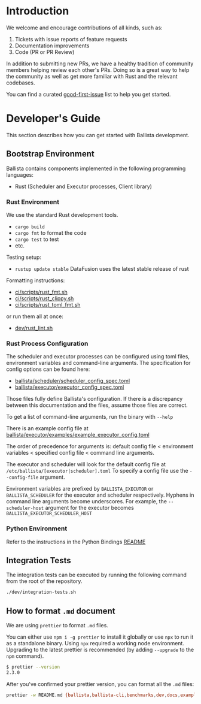 <!---
  Licensed to the Apache Software Foundation (ASF) under one
  or more contributor license agreements.  See the NOTICE file
  distributed with this work for additional information
  regarding copyright ownership.  The ASF licenses this file
  to you under the Apache License, Version 2.0 (the
  "License"); you may not use this file except in compliance
  with the License.  You may obtain a copy of the License at

    http://www.apache.org/licenses/LICENSE-2.0

  Unless required by applicable law or agreed to in writing,
  software distributed under the License is distributed on an
  "AS IS" BASIS, WITHOUT WARRANTIES OR CONDITIONS OF ANY
  KIND, either express or implied.  See the License for the
  specific language governing permissions and limitations
  under the License.
-->

# Introduction

We welcome and encourage contributions of all kinds, such as:

1. Tickets with issue reports of feature requests
2. Documentation improvements
3. Code (PR or PR Review)

In addition to submitting new PRs, we have a healthy tradition of community members helping review each other's PRs.
Doing so is a great way to help the community as well as get more familiar with Rust and the relevant codebases.

You can find a curated
[good-first-issue](https://github.com/apache/datafusion-ballista/issues?q=is%3Aissue+is%3Aopen+label%3A%22good+first+issue%22)
list to help you get started.

# Developer's Guide

This section describes how you can get started with Ballista development.

## Bootstrap Environment

Ballista contains components implemented in the following programming languages:

- Rust (Scheduler and Executor processes, Client library)

### Rust Environment

We use the standard Rust development tools.

- `cargo build`
- `cargo fmt` to format the code
- `cargo test` to test
- etc.

Testing setup:

- `rustup update stable` DataFusion uses the latest stable release of rust

Formatting instructions:

- [ci/scripts/rust_fmt.sh](ci/scripts/rust_fmt.sh)
- [ci/scripts/rust_clippy.sh](ci/scripts/rust_clippy.sh)
- [ci/scripts/rust_toml_fmt.sh](ci/scripts/rust_toml_fmt.sh)

or run them all at once:

- [dev/rust_lint.sh](dev/rust_lint.sh)

### Rust Process Configuration

The scheduler and executor processes can be configured using toml files, environment variables and command-line
arguments. The specification for config options can be found here:

- [ballista/scheduler/scheduler_config_spec.toml](ballista/scheduler/scheduler_config_spec.toml)
- [ballista/executor/executor_config_spec.toml](ballista/executor/executor_config_spec.toml)

Those files fully define Ballista's configuration. If there is a discrepancy between this documentation and the
files, assume those files are correct.

To get a list of command-line arguments, run the binary with `--help`

There is an example config file at [ballista/executor/examples/example_executor_config.toml](ballista/executor/examples/example_executor_config.toml)

The order of precedence for arguments is: default config file < environment variables < specified config file < command line arguments.

The executor and scheduler will look for the default config file at `/etc/ballista/[executor|scheduler].toml` To
specify a config file use the `--config-file` argument.

Environment variables are prefixed by `BALLISTA_EXECUTOR` or `BALLISTA_SCHEDULER` for the executor and scheduler
respectively. Hyphens in command line arguments become underscores. For example, the `--scheduler-host` argument
for the executor becomes `BALLISTA_EXECUTOR_SCHEDULER_HOST`

### Python Environment

Refer to the instructions in the Python Bindings [README](./python/README.md)

## Integration Tests

The integration tests can be executed by running the following command from the root of the repository.

```bash
./dev/integration-tests.sh
```

## How to format `.md` document

We are using `prettier` to format `.md` files.

You can either use `npm i -g prettier` to install it globally or use `npx` to run it as a standalone binary. Using `npx` required a working node environment. Upgrading to the latest prettier is recommended (by adding `--upgrade` to the `npm` command).

```bash
$ prettier --version
2.3.0
```

After you've confirmed your prettier version, you can format all the `.md` files:

```bash
prettier -w README.md {ballista,ballista-cli,benchmarks,dev,docs,examples,python}/**/*.md
```
